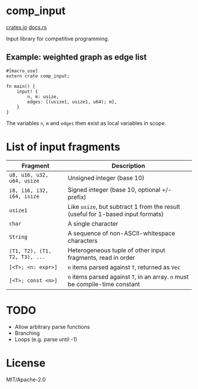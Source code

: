 # comp_input

[crates.io](https://crates.io/crates/comp_input)
[docs.rs](https://docs.rs/comp_input/)

Input library for competitive programming.

## Example: weighted graph as edge list
```rust,no_run
#[macro_use]
extern crate comp_input;

fn main() {
    input! {
        n, m: usize,
        edges: [(usize1, usize1, u64); m],
    }
}
```

The variables `n`, `m` and `edges` then exist as local variables in scope.

# List of input fragments

| Fragment | Description |
|----------|-------------|
| `u8, u16, u32, u64, usize` | Unsigned integer (base 10) |
| `i8, i16, i32, i64, isize` | Signed integer (base 10, optional +/- prefix) |
| `usize1` | Like `usize`, but subtract 1 from the result (useful for 1-based input formats) |
| `char` | A single character |
| `String` | A sequence of non-ASCII-whitespace characters |
| `(T1, T2), (T1, T2, T3), ...` | Heterogeneous tuple of other input fragments, read in order |
| `[<T>; <n: expr>]` | `n` items parsed against `T`, returned as `Vec` |
| `[<T>; const <n>]` | `n` items parsed against `T`, in an array. `n` must be compile-time constant |

# TODO

 - Allow arbitrary parse functions
 - Branching
 - Loops (e.g. parse until -1)

# License

MIT/Apache-2.0
